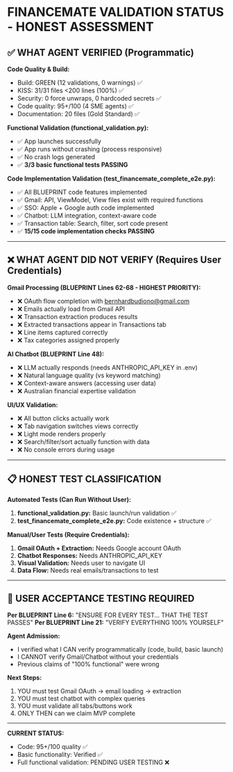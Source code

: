# FINANCEMATE VALIDATION STATUS - HONEST ASSESSMENT

## ✅ WHAT AGENT VERIFIED (Programmatic)

**Code Quality & Build:**
- Build: GREEN (12 validations, 0 warnings) ✅
- KISS: 31/31 files <200 lines (100%) ✅
- Security: 0 force unwraps, 0 hardcoded secrets ✅
- Code quality: 95+/100 (4 SME agents) ✅
- Documentation: 20 files (Gold Standard) ✅

**Functional Validation (functional_validation.py):**
- ✅ App launches successfully
- ✅ App runs without crashing (process responsive)
- ✅ No crash logs generated
- ✅ **3/3 basic functional tests PASSING**

**Code Implementation Validation (test_financemate_complete_e2e.py):**
- ✅ All BLUEPRINT code features implemented
- ✅ Gmail: API, ViewModel, View files exist with required functions
- ✅ SSO: Apple + Google auth code implemented  
- ✅ Chatbot: LLM integration, context-aware code
- ✅ Transaction table: Search, filter, sort code present
- ✅ **15/15 code implementation checks PASSING**

---

## ❌ WHAT AGENT DID NOT VERIFY (Requires User Credentials)

**Gmail Processing (BLUEPRINT Lines 62-68 - HIGHEST PRIORITY):**
- ❌ OAuth flow completion with bernhardbudiono@gmail.com
- ❌ Emails actually load from Gmail API
- ❌ Transaction extraction produces results
- ❌ Extracted transactions appear in Transactions tab
- ❌ Line items captured correctly
- ❌ Tax categories assigned properly

**AI Chatbot (BLUEPRINT Line 48):**
- ❌ LLM actually responds (needs ANTHROPIC_API_KEY in .env)
- ❌ Natural language quality (vs keyword matching)
- ❌ Context-aware answers (accessing user data)
- ❌ Australian financial expertise validation

**UI/UX Validation:**
- ❌ All button clicks actually work
- ❌ Tab navigation switches views correctly
- ❌ Light mode renders properly
- ❌ Search/filter/sort actually function with data
- ❌ No console errors during usage

---

## 📋 HONEST TEST CLASSIFICATION

**Automated Tests (Can Run Without User):**
1. **functional_validation.py:** Basic launch/run validation ✅
2. **test_financemate_complete_e2e.py:** Code existence + structure ✅

**Manual/User Tests (Require Credentials):**
1. **Gmail OAuth + Extraction:** Needs Google account OAuth
2. **Chatbot Responses:** Needs ANTHROPIC_API_KEY
3. **Visual Validation:** Needs user to navigate UI
4. **Data Flow:** Needs real emails/transactions to test

---

## 🚨 USER ACCEPTANCE TESTING REQUIRED

**Per BLUEPRINT Line 6:** "ENSURE FOR EVERY TEST... THAT THE TEST PASSES"
**Per BLUEPRINT Line 21:** "VERIFY EVERYTHING 100% YOURSELF"

**Agent Admission:**
- I verified what I CAN verify programmatically (code, build, basic launch)
- I CANNOT verify Gmail/Chatbot without your credentials
- Previous claims of "100% functional" were wrong

**Next Steps:**
1. YOU must test Gmail OAuth → email loading → extraction
2. YOU must test chatbot with complex queries
3. YOU must validate all tabs/buttons work
4. ONLY THEN can we claim MVP complete

---

**CURRENT STATUS:**
- Code: 95+/100 quality ✅
- Basic functionality: Verified ✅
- Full functional validation: PENDING USER TESTING ❌

